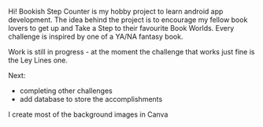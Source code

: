
Hi!
Bookish Step Counter is my hobby project to learn android app development.
The idea behind the project is to encourage my fellow book lovers to get up and Take a Step to their favourite Book Worlds.
Every challenge is inspired by one of a YA/NA fantasy book.

Work is still in progress - at the moment the challenge that works just fine is the Ley Lines one.

Next:
- completing other challenges
- add database to store the accomplishments

I create most of the background images in Canva
